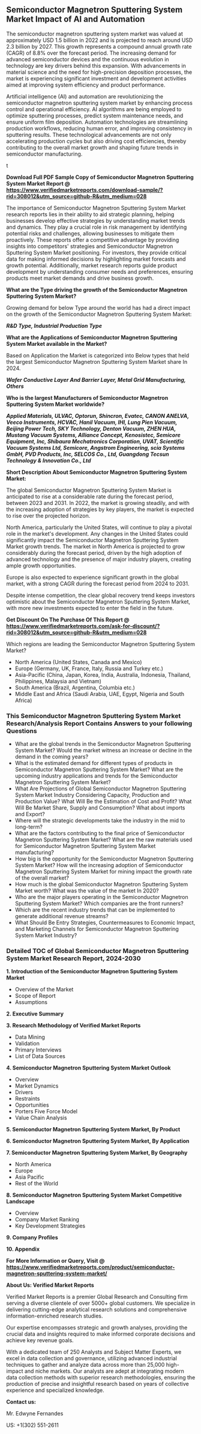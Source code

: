 <h2>Semiconductor Magnetron Sputtering System Market Impact of AI and Automation</h2><p>The semiconductor magnetron sputtering system market was valued at approximately USD 1.5 billion in 2022 and is projected to reach around USD 2.3 billion by 2027. This growth represents a compound annual growth rate (CAGR) of 8.8% over the forecast period. The increasing demand for advanced semiconductor devices and the continuous evolution in technology are key drivers behind this expansion. With advancements in material science and the need for high-precision deposition processes, the market is experiencing significant investment and development activities aimed at improving system efficiency and product performance.</p><p>Artificial intelligence (AI) and automation are revolutionizing the semiconductor magnetron sputtering system market by enhancing process control and operational efficiency. AI algorithms are being employed to optimize sputtering processes, predict system maintenance needs, and ensure uniform film deposition. Automation technologies are streamlining production workflows, reducing human error, and improving consistency in sputtering results. These technological advancements are not only accelerating production cycles but also driving cost efficiencies, thereby contributing to the overall market growth and shaping future trends in semiconductor manufacturing.</p>t</p><p id="" class=""><strong>Download Full PDF Sample Copy of Semiconductor Magnetron Sputtering System Market Report @ <a href="https://www.verifiedmarketreports.com/download-sample/?rid=308012&utm_source=github-R&utm_medium=028" target="_blank">https://www.verifiedmarketreports.com/download-sample/?rid=308012&utm_source=github-R&utm_medium=028</a></strong></p><p>The importance of&nbsp;Semiconductor Magnetron Sputtering System Market research reports lies in their ability to aid strategic planning, helping businesses develop effective strategies by understanding market trends and dynamics. They play a crucial role in risk management by identifying potential risks and challenges, allowing businesses to mitigate them proactively. These reports offer a competitive advantage by providing insights into competitors' strategies and Semiconductor Magnetron Sputtering System Market positioning. For investors, they provide critical data for making informed decisions by highlighting market forecasts and growth potential. Additionally, market research reports guide product development by understanding consumer needs and preferences, ensuring products meet market demands and drive business growth.</p><p><strong>What are the&nbsp;Type driving the growth of the Semiconductor Magnetron Sputtering System Market?</strong></p><p id="" class="">Growing demand for below Type around the world has had a direct impact on the growth of the Semiconductor Magnetron Sputtering System Market:</p><em><strong>R&D Type, Industrial Production Type</strong></em></p><strong>What are the&nbsp;Applications&nbsp;of Semiconductor Magnetron Sputtering System Market available in the Market?</strong></p><p id="" class="">Based on Application the Market is categorized into Below types that held the largest Semiconductor Magnetron Sputtering System Market share In 2024.</p><em><strong>Wafer Conductive Layer And Barrier Layer, Metal Grid Manufacturing, Others</strong></em></p><strong>Who is the largest Manufacturers of Semiconductor Magnetron Sputtering System Market worldwide?</strong></p><p><em><strong>Applied Materials, ULVAC, Optorun, Shincron, Evatec, CANON ANELVA, Veeco Instruments, HCVAC, Hanil Vacuum, IHI, Lung Pien Vacuum, Beijing Power Tech, SKY Technology, Denton Vacuum, ZHEN HUA, Mustang Vacuum Systems, Alliance Concept, Kenosistec, Semicore Equipment, Inc, Shibaura Mechatronics Corporation, UVAT, Scientific Vacuum Systems Ltd, Semicore, Angstrom Engineering, scia Systems GmbH, PVD Products, Inc, SELCOS Co., Ltd, Guangdong Tecsun Technology & Innovation Co., Ltd</strong></em></p><p id="" class=""><strong>Short Description About Semiconductor Magnetron Sputtering System Market:</strong></p><p>The global Semiconductor Magnetron Sputtering System Market is anticipated to rise at a considerable rate during the forecast period, between 2023 and 2031. In 2022, the market is growing steadily, and with the increasing adoption of strategies by key players, the market is expected to rise over the projected horizon.</p><p>North America, particularly the United States, will continue to play a pivotal role in the market's development. Any changes in the United States could significantly impact the Semiconductor Magnetron Sputtering System Market growth trends. The market in North America is projected to grow considerably during the forecast period, driven by the high adoption of advanced technology and the presence of major industry players, creating ample growth opportunities.</p><p>Europe is also expected to experience significant growth in the global market, with a strong CAGR during the forecast period from 2024 to 2031.</p><p>Despite intense competition, the clear global recovery trend keeps investors optimistic about the Semiconductor Magnetron Sputtering System Market, with more new investments expected to enter the field in the future.</p><p id="" class=""><strong>Get Discount On The Purchase Of This Report @ <a href="https://www.verifiedmarketreports.com/ask-for-discount/?rid=308012&utm_source=github-R&utm_medium=028" target="_blank">https://www.verifiedmarketreports.com/ask-for-discount/?rid=308012&utm_source=github-R&utm_medium=028</a></strong></p>Which regions are leading the Semiconductor Magnetron Sputtering System Market?</p><ul><li>North America (United States, Canada and Mexico)</li><li>Europe (Germany, UK, France, Italy, Russia and Turkey etc.)</li><li>Asia-Pacific (China, Japan, Korea, India, Australia, Indonesia, Thailand, Philippines, Malaysia and Vietnam)</li><li>South America (Brazil, Argentina, Columbia etc.)</li><li>Middle East and Africa (Saudi Arabia, UAE, Egypt, Nigeria and South Africa)</li></ul><h3 id="" class="">This Semiconductor Magnetron Sputtering System Market Research/Analysis Report Contains Answers to your following Questions</h3><ul><li>What are the global trends in the Semiconductor Magnetron Sputtering System Market? Would the market witness an increase or decline in the demand in the coming years?</li><li>What is the estimated demand for different types of products in Semiconductor Magnetron Sputtering System Market? What are the upcoming industry applications and trends for the Semiconductor Magnetron Sputtering System Market?</li><li>What Are Projections of Global Semiconductor Magnetron Sputtering System Market Industry Considering Capacity, Production and Production Value? What Will Be the Estimation of Cost and Profit? What Will Be Market Share, Supply and Consumption? What about imports and Export?</li><li>Where will the strategic developments take the industry in the mid to long-term?</li><li>What are the factors contributing to the final price of Semiconductor Magnetron Sputtering System Market? What are the raw materials used for Semiconductor Magnetron Sputtering System Market manufacturing?</li><li>How big is the opportunity for the Semiconductor Magnetron Sputtering System Market? How will the increasing adoption of Semiconductor Magnetron Sputtering System Market for mining impact the growth rate of the overall market?</li><li>How much is the global Semiconductor Magnetron Sputtering System Market worth? What was the value of the market In 2020?</li><li>Who are the major players operating in the Semiconductor Magnetron Sputtering System Market? Which companies are the front runners?</li><li>Which are the recent industry trends that can be implemented to generate additional revenue streams?</li><li>What Should Be Entry Strategies, Countermeasures to Economic Impact, and Marketing Channels for Semiconductor Magnetron Sputtering System Market Industry?</li></ul><h3 id="" class="">Detailed TOC of Global Semiconductor Magnetron Sputtering System Market Research Report, 2024-2030</h3><p id="" class=""><strong>1. Introduction of the Semiconductor Magnetron Sputtering System Market</strong></p><ul><li>Overview of the Market</li><li>Scope of Report</li><li>Assumptions</li></ul><p id="" class=""><strong>2. Executive Summary</strong></p><p id="" class=""><strong>3. Research Methodology of Verified Market Reports</strong></p><ul><li>Data Mining</li><li>Validation</li><li>Primary Interviews</li><li>List of Data Sources</li></ul><p id="" class=""><strong>4. Semiconductor Magnetron Sputtering System Market Outlook</strong></p><ul><li>Overview</li><li>Market Dynamics</li><li>Drivers</li><li>Restraints</li><li>Opportunities</li><li>Porters Five Force Model</li><li>Value Chain Analysis</li></ul><p id="" class=""><strong>5. Semiconductor Magnetron Sputtering System Market, By Product</strong></p><p id="" class=""><strong>6. Semiconductor Magnetron Sputtering System Market, By Application</strong></p><p id="" class=""><strong>7. Semiconductor Magnetron Sputtering System Market, By Geography</strong></p><ul><li>North America</li><li>Europe</li><li>Asia Pacific</li><li>Rest of the World</li></ul><p id="" class=""><strong>8. Semiconductor Magnetron Sputtering System Market Competitive Landscape</strong></p><ul><li>Overview</li><li>Company Market Ranking</li><li>Key Development Strategies</li></ul><p id="" class=""><strong>9. Company Profiles</strong></p><p id="" class=""><strong>10. Appendix</strong></p><p id="" class=""><strong>For More Information or Query, Visit @ <a href="https://www.verifiedmarketreports.com/product/semiconductor-magnetron-sputtering-system-market/" target="_blank">https://www.verifiedmarketreports.com/product/semiconductor-magnetron-sputtering-system-market/</a></strong></p><p id="" class=""><strong>About Us: Verified Market Reports</strong></p><p id="" class="">Verified Market Reports is a premier Global Research and Consulting firm serving a diverse clientele of over 5000+ global customers. We specialize in delivering cutting-edge analytical research solutions and comprehensive information-enriched research studies.</p><p id="" class="">Our expertise encompasses strategic and growth analyses, providing the crucial data and insights required to make informed corporate decisions and achieve key revenue goals.</p><p id="" class="">With a dedicated team of 250 Analysts and Subject Matter Experts, we excel in data collection and governance, utilizing advanced industrial techniques to gather and analyze data across more than 25,000 high-impact and niche markets. Our analysts are adept at integrating modern data collection methods with superior research methodologies, ensuring the production of precise and insightful research based on years of collective experience and specialized knowledge.</p><p id="" class=""><strong>Contact us:</strong></p><p id="" class="">Mr. Edwyne Fernandes</p><p id="" class="">US: +1(302) 551-2611</p>